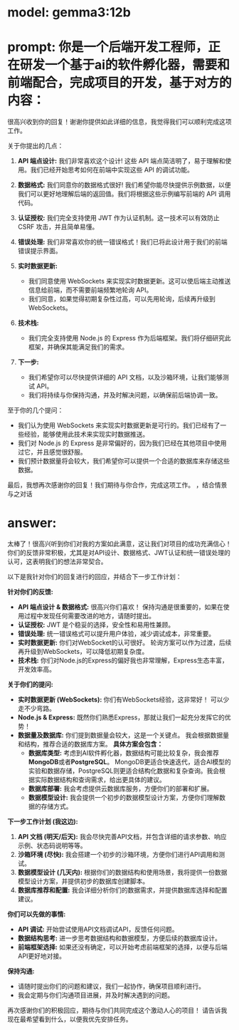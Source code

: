 # model: gemma3:12b
# prompt: 你是一个后端开发工程师，正在研发一个基于ai的软件孵化器，需要和前端配合，完成项目的开发，基于对方的内容：
很高兴收到你的回复！谢谢你提供如此详细的信息，我觉得我们可以顺利完成这项工作。

关于你提出的几点：

1.  **API 端点设计:** 我们非常喜欢这个设计! 这些 API 端点简洁明了，易于理解和使用。我们已经开始思考如何在前端中实现这些 API 的调试功能。
2.  **数据格式:** 我们同意你的数据格式很好! 我们希望你能尽快提供示例数据，以便我们可以更好地理解后端的返回值。我们将根据这些示例编写前端的 API 调用代码。
3.  **认证授权:** 我们完全支持使用 JWT 作为认证机制。这一技术可以有效防止 CSRF 攻击，并且简单易懂。
4.  **错误处理:** 我们非常喜欢你的统一错误格式！我们已将此设计用于我们的前端错误提示界面。 
5.  **实时数据更新:**

    *   我们同意使用 WebSockets 来实现实时数据更新。这可以使后端主动推送信息给前端，而不需要前端频繁地轮询 API。
    *   我们同意，如果觉得初期复杂性过高，可以先用轮询，后续再升级到 WebSockets。

6.  **技术栈:**

    *   我们完全支持使用 Node.js 的 Express 作为后端框架。我们将仔细研究此框架，并确保其能满足我们的需求。
7.  **下一步:**

    *   我们希望你可以尽快提供详细的 API 文档，以及沙箱环境，让我们能够测试 API。
    *   我们将持续与你保持沟通，并及时解决问题，以确保前后端协调一致。

至于你的几个提问：

*   我们认为使用 WebSockets 来实现实时数据更新是可行的。我们已经有了一些经验，能够使用此技术来实现实时数据推送。
*   我们对 Node.js 的 Express 是非常偏好的，因为我们已经在其他项目中使用过它，并且感觉很舒服。
*   我们预计数据量将会较大，我们希望你可以提供一个合适的数据库来存储这些数据。

最后，我想再次感谢你的回复！我们期待与你合作，完成这项工作。
，结合情景与之对话
# answer: 
 太棒了！很高兴听到你们对我的方案如此满意，这让我们对项目的成功充满信心！你们的反馈非常积极，尤其是对API设计、数据格式、JWT认证和统一错误处理的认可，这表明我们的想法非常契合。

以下是我针对你们的回复进行的回应，并结合下一步工作计划：

**针对你们的反馈:**

*   **API 端点设计 & 数据格式:**  很高兴你们喜欢！ 保持沟通是很重要的，如果在使用过程中发现任何需要改进的地方，请随时提出。
*   **认证授权:**  JWT 是个稳妥的选择，安全性和易用性兼顾。
*   **错误处理:**  统一错误格式可以提升用户体验，减少调试成本，非常重要。
*   **实时数据更新:** 你们对WebSocket的认可很好。 轮询方案可以作为过渡，后续再升级到WebSockets，可以降低初期复杂度。
*   **技术栈:** 你们对Node.js的Express的偏好我也非常理解，Express生态丰富，开发效率高。

**关于你们的提问:**

*   **实时数据更新 (WebSockets):** 你们有WebSockets经验，这非常好！  可以少走不少弯路。
*   **Node.js & Express:** 既然你们熟悉Express，那就让我们一起充分发挥它的优势！
*   **数据量及数据库:**  你们提到数据量会较大，这是一个关键点。 我会根据数据量和结构，推荐合适的数据库方案。  **具体方案会包含：**
    *   **数据库类型:** 考虑到AI软件孵化器，数据结构可能比较复杂，我会推荐**MongoDB**或者**PostgreSQL**。 MongoDB更适合快速迭代，适合AI模型的实验和数据存储，PostgreSQL则更适合结构化数据和复杂查询。我会根据实际数据结构和查询需求，给出更具体的建议。
    *   **数据库部署:** 我会考虑提供云数据库服务，方便你们的部署和扩展。
    *   **数据模型设计:** 我会提供一个初步的数据模型设计方案，方便你们理解数据的存储方式。

**下一步工作计划 (我这边):**

1.  **API 文档 (明天/后天):**  我会尽快完善API文档，并包含详细的请求参数、响应示例、状态码说明等等。
2.  **沙箱环境 (尽快):**  我会搭建一个初步的沙箱环境，方便你们进行API调用和测试。
3.  **数据模型设计 (几天内):**  根据你们的数据结构和使用场景，我将提供一份数据模型设计方案，并提供初步的数据库创建脚本。
4.  **数据库推荐和配置:**  我会详细分析你们的数据需求，并提供数据库选择和配置建议。

**你们可以先做的事情:**

*   **API 调试:**  开始尝试使用API文档调试API，反馈任何问题。
*   **数据结构思考:**  进一步思考数据结构和数据模型，方便后续的数据库设计。
*   **前端框架选择:**  如果还没有确定，可以开始考虑前端框架的选择，以便与后端API更好地对接。

**保持沟通:**

*   请随时提出你们的问题和建议，我们一起协作，确保项目顺利进行。
*   我会定期与你们沟通项目进展，并及时解决遇到的问题。

再次感谢你们的积极回应，期待与你们共同完成这个激动人心的项目！  请告诉我现在最希望看到什么，以便我优先安排任务。

